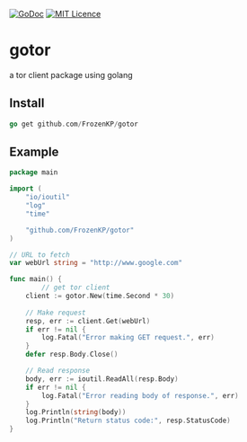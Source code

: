 [![GoDoc](https://godoc.org/github.com/FrozenKP/gotor?status.svg)](https://godoc.org/github.com/FrozenKP/gotor)
[![MIT Licence](https://badges.frapsoft.com/os/mit/mit.svg?v=103)](https://opensource.org/licenses/mit-license.php)

# gotor
a tor client package using golang

## Install
```go
go get github.com/FrozenKP/gotor
```

## Example
```go
package main

import (
	"io/ioutil"
	"log"
	"time"

	"github.com/FrozenKP/gotor"
)

// URL to fetch
var webUrl string = "http://www.google.com"

func main() {
        // get tor client
	client := gotor.New(time.Second * 30)
	
	// Make request
	resp, err := client.Get(webUrl)
	if err != nil {
		log.Fatal("Error making GET request.", err)
	}
	defer resp.Body.Close()

	// Read response
	body, err := ioutil.ReadAll(resp.Body)
	if err != nil {
		log.Fatal("Error reading body of response.", err)
	}
	log.Println(string(body))
	log.Println("Return status code:", resp.StatusCode)
}
```
